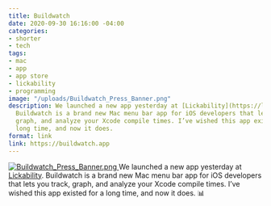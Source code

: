 ```yaml
---
title: Buildwatch
date: 2020-09-30 16:16:00 -04:00
categories:
- shorter
- tech
tags:
- mac
- app
- app store
- lickability
- programming
image: "/uploads/Buildwatch_Press_Banner.png"
description: We launched a new app yesterday at [Lickability](https://lickability.com).
  Buildwatch is a brand new Mac menu bar app for iOS developers that lets you track,
  graph, and analyze your Xcode compile times. I’ve wished this app existed for a
  long time, and now it does.
format: link
link: https://buildwatch.app
---
```


[![Buildwatch_Press_Banner.png](/uploads/Buildwatch_Press_Banner.png)
](https://buildwatch.app)
We launched a new app yesterday at [Lickability](https://lickability.com). Buildwatch is a brand new Mac menu bar app for iOS developers that lets you track, graph, and analyze your Xcode compile times. I’ve wished this app existed for a long time, and now it does. 📊